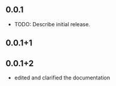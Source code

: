 ## 0.0.1

* TODO: Describe initial release.

## 0.0.1+1
## 0.0.1+2

* edited and clarified the documentation